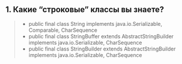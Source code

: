 ## 1. Какие “строковые” классы вы знаете?
> - public final class String implements java.io.Serializable, Comparable<String>, CharSequence
> - public final class StringBuffer extends AbstractStringBuilder implements java.io.Serializable, CharSequence
> - public final class StringBuilder extends AbstractStringBuilder implements java.io.Serializable, CharSequence
